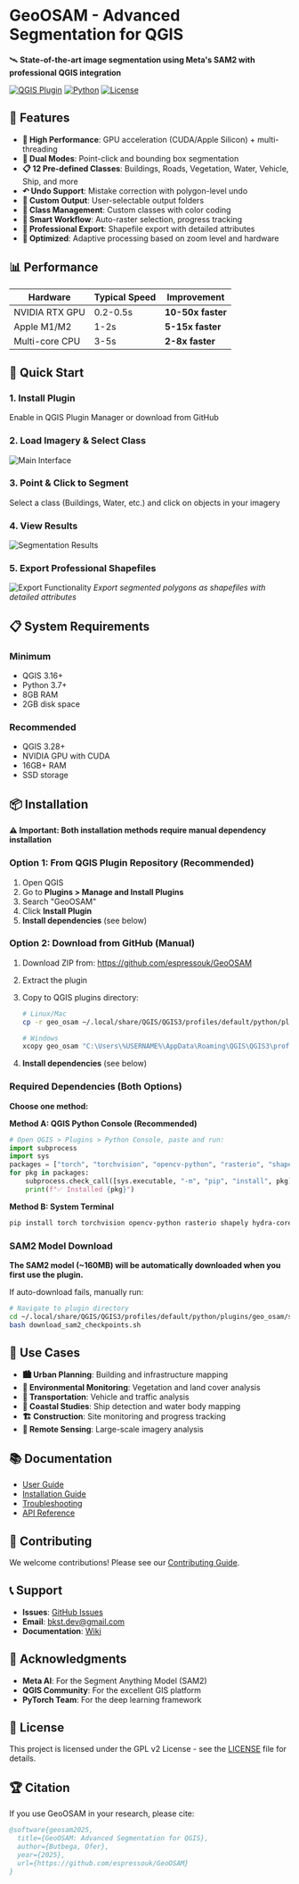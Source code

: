# GeoOSAM - Advanced Segmentation for QGIS

🛰️ **State-of-the-art image segmentation using Meta's SAM2 with professional QGIS integration**

[![QGIS Plugin](https://img.shields.io/badge/QGIS-Plugin-green)](https://plugins.qgis.org)
[![Python](https://img.shields.io/badge/Python-3.7+-blue)](https://python.org)
[![License](https://img.shields.io/badge/License-GPL%20v2-blue.svg)](LICENSE)

## 🌟 Features

- **🚀 High Performance**: GPU acceleration (CUDA/Apple Silicon) + multi-threading
- **🎯 Dual Modes**: Point-click and bounding box segmentation
- **📋 12 Pre-defined Classes**: Buildings, Roads, Vegetation, Water, Vehicle, Ship, and more
- **↶ Undo Support**: Mistake correction with polygon-level undo
- **📁 Custom Output**: User-selectable output folders
- **🎨 Class Management**: Custom classes with color coding
- **📡 Smart Workflow**: Auto-raster selection, progress tracking
- **💾 Professional Export**: Shapefile export with detailed attributes
- **🔧 Optimized**: Adaptive processing based on zoom level and hardware

## 📊 Performance

| Hardware       | Typical Speed | Improvement       |
| -------------- | ------------- | ----------------- |
| NVIDIA RTX GPU | 0.2-0.5s      | **10-50x faster** |
| Apple M1/M2    | 1-2s          | **5-15x faster**  |
| Multi-core CPU | 3-5s          | **2-8x faster**   |

## 🚀 Quick Start

### 1. Install Plugin

Enable in QGIS Plugin Manager or download from GitHub

### 2. Load Imagery & Select Class

![Main Interface](screenshots/main_interface.png)

### 3. Point & Click to Segment

Select a class (Buildings, Water, etc.) and click on objects in your imagery

### 4. View Results

![Segmentation Results](screenshots/results_view.png)

### 5. Export Professional Shapefiles

![Export Functionality](screenshots/export_shape.png)
_Export segmented polygons as shapefiles with detailed attributes_

## 📋 System Requirements

### Minimum

- QGIS 3.16+
- Python 3.7+
- 8GB RAM
- 2GB disk space

### Recommended

- QGIS 3.28+
- NVIDIA GPU with CUDA
- 16GB+ RAM
- SSD storage

## 📦 Installation

**⚠️ Important: Both installation methods require manual dependency installation**

### Option 1: From QGIS Plugin Repository (Recommended)

1. Open QGIS
2. Go to **Plugins > Manage and Install Plugins**
3. Search "GeoOSAM"
4. Click **Install Plugin**
5. **Install dependencies** (see below)

### Option 2: Download from GitHub (Manual)

1. Download ZIP from: https://github.com/espressouk/GeoOSAM
2. Extract the plugin
3. Copy to QGIS plugins directory:

   ```bash
   # Linux/Mac
   cp -r geo_osam ~/.local/share/QGIS/QGIS3/profiles/default/python/plugins/

   # Windows
   xcopy geo_osam "C:\Users\%USERNAME%\AppData\Roaming\QGIS\QGIS3\profiles\default\python\plugins\geo_osam" /E /I
   ```

4. **Install dependencies** (see below)

### Required Dependencies (Both Options)

**Choose one method:**

**Method A: QGIS Python Console (Recommended)**

```python
# Open QGIS > Plugins > Python Console, paste and run:
import subprocess
import sys
packages = ["torch", "torchvision", "opencv-python", "rasterio", "shapely", "hydra-core"]
for pkg in packages:
    subprocess.check_call([sys.executable, "-m", "pip", "install", pkg])
    print(f"✅ Installed {pkg}")
```

**Method B: System Terminal**

```bash
pip install torch torchvision opencv-python rasterio shapely hydra-core
```

### SAM2 Model Download

**The SAM2 model (~160MB) will be automatically downloaded when you first use the plugin.**

If auto-download fails, manually run:

```bash
# Navigate to plugin directory
cd ~/.local/share/QGIS/QGIS3/profiles/default/python/plugins/geo_osam/sam2/checkpoints/
bash download_sam2_checkpoints.sh
```

## 🎯 Use Cases

- **🏙️ Urban Planning**: Building and infrastructure mapping
- **🌱 Environmental Monitoring**: Vegetation and land cover analysis
- **🚗 Transportation**: Vehicle and traffic analysis
- **🌊 Coastal Studies**: Ship detection and water body mapping
- **🏗️ Construction**: Site monitoring and progress tracking
- **📡 Remote Sensing**: Large-scale imagery analysis

## 📚 Documentation

- [User Guide](docs/user_guide.md)
- [Installation Guide](docs/installation.md)
- [Troubleshooting](docs/troubleshooting.md)
- [API Reference](docs/api.md)

## 🤝 Contributing

We welcome contributions! Please see our [Contributing Guide](CONTRIBUTING.md).

## 📞 Support

- **Issues**: [GitHub Issues](https://github.com/espressouk/GeoOSAM/issues)
- **Email**: bkst.dev@gmail.com
- **Documentation**: [Wiki](https://github.com/espressouk/GeoOSAM/wiki)

## 🙏 Acknowledgments

- **Meta AI**: For the Segment Anything Model (SAM2)
- **QGIS Community**: For the excellent GIS platform
- **PyTorch Team**: For the deep learning framework

## 📄 License

This project is licensed under the GPL v2 License - see the [LICENSE](LICENSE) file for details.

## 🏆 Citation

If you use GeoOSAM in your research, please cite:

```bibtex
@software{geosam2025,
  title={GeoOSAM: Advanced Segmentation for QGIS},
  author={Butbega, Ofer},
  year={2025},
  url={https://github.com/espressouk/GeoOSAM}
}
```
